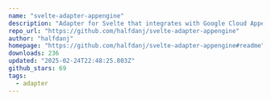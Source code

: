 ```yaml
---
name: "svelte-adapter-appengine"
description: "Adapter for Svelte that integrates with Google Cloud Appengine "
repo_url: "https://github.com/halfdanj/svelte-adapter-appengine"
author: "halfdanj"
homepage: "https://github.com/halfdanj/svelte-adapter-appengine#readme"
downloads: 236
updated: "2025-02-24T22:48:25.803Z"
github_stars: 69
tags: 
  - adapter
---
```

